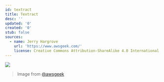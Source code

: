 ```yaml
---
id: textract
title: Textract
desc: ''
updated: '0'
created: '0'
stub: false
sources:
  - name: Jerry Hargrove
    url: 'https://www.awsgeek.com/'
    license: Creative Commons Attribution-ShareAlike 4.0 International License
---
```

![](/assets/images/Amazon-Textract_en.jpg)
> Image from [@awsgeek](https://www.awsgeek.com/Amazon-Textract/)
